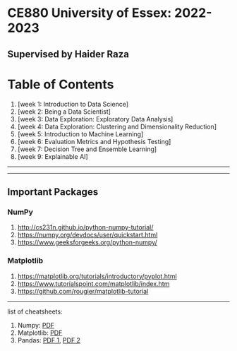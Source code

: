 # CE880 University of Essex: 2022-2023

## Supervised by Haider Raza

# Table of Contents
1. [week 1: Introduction to Data Science]
2. [week 2: Being a Data Scientist]
3. [week 3: Data Exploration: Exploratory Data Analysis]
4. [week 4: Data Exploration: Clustering and Dimensionality Reduction]
5. [week 5: Introduction to Machine Learning]
6. [week 6: Evaluation Metrics and Hypothesis Testing]
7. [week 7: Decision Tree and Ensemble Learning]
9. [week 9: Explainable AI]


***

***
## Important Packages

### NumPy

1. http://cs231n.github.io/python-numpy-tutorial/ 
2. https://numpy.org/devdocs/user/quickstart.html
3. https://www.geeksforgeeks.org/python-numpy/

### Matplotlib

1. https://matplotlib.org/tutorials/introductory/pyplot.html
2. https://www.tutorialspoint.com/matplotlib/index.htm
3. https://github.com/rougier/matplotlib-tutorial 

***

list of cheatsheets:

1. Numpy: [PDF](https://s3.amazonaws.com/assets.datacamp.com/blog_assets/Numpy_Python_Cheat_Sheet.pdf)
2. Matplotlib: [PDF](https://s3.amazonaws.com/assets.datacamp.com/blog_assets/Python_Matplotlib_Cheat_Sheet.pdf)
3. Pandas: [PDF 1](https://datacamp-community-prod.s3.amazonaws.com/dbed353d-2757-4617-8206-8767ab379ab3), [PDF 2](https://s3.amazonaws.com/assets.datacamp.com/blog_assets/Python_Pandas_Cheat_Sheet_2.pdf)
